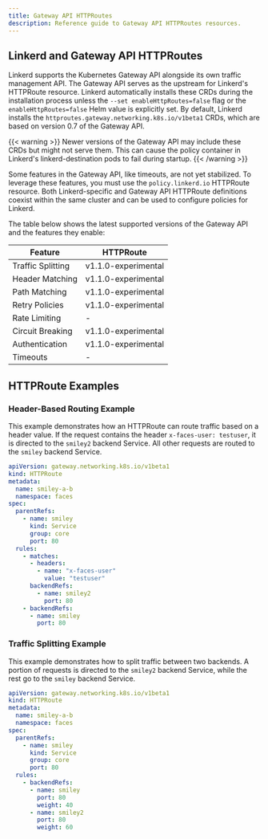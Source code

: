 ```yaml
---
title: Gateway API HTTPRoutes
description: Reference guide to Gateway API HTTPRoutes resources.
---
```


<!-- markdownlint-disable-file blanks-around-tables -->
<!-- markdownlint-disable-file table-column-count -->
<!-- markdownlint-disable-file table-pipe-style -->

## Linkerd and Gateway API HTTPRoutes

Linkerd supports the Kubernetes Gateway API alongside its own traffic management API. The Gateway API serves as the upstream for Linkerd's HTTPRoute resource. Linkerd automatically installs these CRDs during the installation process unless the `--set enableHttpRoutes=false` flag or the `enableHttpRoutes=false` Helm value is explicitly set. By default, Linkerd installs the `httproutes.gateway.networking.k8s.io/v1beta1` CRDs, which are based on version 0.7 of the Gateway API.

{{< warning >}}
Newer versions of the Gateway API may include these CRDs but might not serve them. This can cause the policy container in Linkerd's linkerd-destination pods to fail during startup.
{{< /warning >}}

Some features in the Gateway API, like timeouts, are not yet stabilized. To leverage these features, you must use the `policy.linkerd.io` HTTPRoute resource. Both Linkerd-specific and Gateway API HTTPRoute definitions coexist within the same cluster and can be used to configure policies for Linkerd.

The table below shows the latest supported versions of the Gateway API and the features they enable:

| Feature              | HTTPRoute           |
|----------------------|---------------------|
| Traffic Splitting    | v1.1.0-experimental | 
| Header Matching      | v1.1.0-experimental |  
| Path Matching        | v1.1.0-experimental | 
| Retry Policies       | v1.1.0-experimental |
| Rate Limiting        | -                   | 
| Circuit Breaking     | v1.1.0-experimental |   
| Authentication       | v1.1.0-experimental |  
| Timeouts             | -                   | 

## HTTPRoute Examples

### Header-Based Routing Example

This example demonstrates how an HTTPRoute can route traffic based on a header value. If the request contains the header `x-faces-user: testuser`, it is directed to the `smiley2` backend Service. All other requests are routed to the `smiley` backend Service.

```yaml
apiVersion: gateway.networking.k8s.io/v1beta1
kind: HTTPRoute
metadata:
  name: smiley-a-b
  namespace: faces
spec:
  parentRefs:
    - name: smiley
      kind: Service
      group: core
      port: 80
  rules:
    - matches:
      - headers:
        - name: "x-faces-user"
          value: "testuser"
      backendRefs:
        - name: smiley2
          port: 80
    - backendRefs:
      - name: smiley
        port: 80
```

### Traffic Splitting Example

This example demonstrates how to split traffic between two backends. A portion of requests is directed to the `smiley2` backend Service, while the rest go to the `smiley` backend Service.

```yaml
apiVersion: gateway.networking.k8s.io/v1beta1
kind: HTTPRoute
metadata:
  name: smiley-a-b
  namespace: faces
spec:
  parentRefs:
    - name: smiley
      kind: Service
      group: core
      port: 80
  rules:
    - backendRefs:
      - name: smiley
        port: 80
        weight: 40
      - name: smiley2
        port: 80
        weight: 60
```

[Gateway API]: https://gateway-api.sigs.k8s.io/
[ns-boundaries]: https://gateway-api.sigs.k8s.io/geps/gep-1426/#namespace-boundaries
